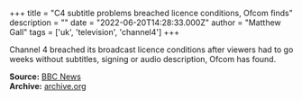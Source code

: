 +++
title = "C4 subtitle problems breached licence conditions, Ofcom finds"
description = ""
date = "2022-06-20T14:28:33.000Z"
author = "Matthew Gall"
tags = ['uk', 'television', 'channel4']
+++

Channel 4 breached its broadcast licence conditions after viewers had to go weeks without subtitles, signing or audio description, Ofcom has found.

**Source:** [BBC News](https://www.bbc.co.uk/news/entertainment-arts-61863696)  
**Archive:** [archive.org](https://web.archive.org/web/20220620210255/https://www.bbc.co.uk/news/entertainment-arts-61863696)